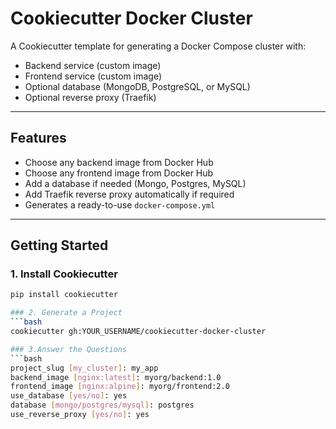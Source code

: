 # Cookiecutter Docker Cluster

A Cookiecutter template for generating a Docker Compose cluster with:  
- Backend service (custom image)  
- Frontend service (custom image)  
- Optional database (MongoDB, PostgreSQL, or MySQL)  
- Optional reverse proxy (Traefik)

---

## Features
- Choose any backend image from Docker Hub  
- Choose any frontend image from Docker Hub  
- Add a database if needed (Mongo, Postgres, MySQL)  
- Add Traefik reverse proxy automatically if required  
- Generates a ready-to-use `docker-compose.yml`  

---

## Getting Started

### 1. Install Cookiecutter
```bash
pip install cookiecutter

### 2. Generate a Project
```bash
cookiecutter gh:YOUR_USERNAME/cookiecutter-docker-cluster

### 3.Answer the Questions
```bash
project_slug [my_cluster]: my_app
backend_image [nginx:latest]: myorg/backend:1.0
frontend_image [nginx:alpine]: myorg/frontend:2.0
use_database [yes/no]: yes
database [mongo/postgres/mysql]: postgres
use_reverse_proxy [yes/no]: yes

